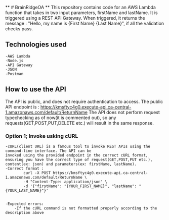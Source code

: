 ** # BrainRidgeOA **
This repository contains code for an AWS Lambda function that takes in two input parameters, firstName and lastName. It is triggered using a REST API Gateway. When triggered, it returns the message : "Hello, my name is {First Name}  {Last Name}", if all the validation checks pass.

## Technologies used
    -AWS Lambda
    -Node.js
    -API Gateway
    -JSON
    -Postman

## How to use the API

The API is public, and does not require authentication to access. 
The public API endpoint is : https://kmsftyc4g0.execute-api.ca-central-1.amazonaws.com/default/ReturnName
The API does not perform request typechecking as of now(it is commented out), so any requests(GET,POST,PUT,DELETE etc.) will result in the same response.

### Option 1; Invoke usking cURL
    -cURL(client URL) is a famous tool to invoke REST APIs using the command-line interface. The API can be 
    invoked using the provided endpoint in the correct cURL format, ensuring you have the correct type of request(GET,POST,PUT etc.), content(ex: json) and parameters(ex: firstName, lastName).
    -Correct format :
            curl -X POST https://kmsftyc4g0.execute-api.ca-central-1.amazonaws.com/default/ReturnName \
            -H "Content-Type: application/json" \
            -d '{"firstName": "{YOUR_FIRST_NAME}", "lastName": "{YOUR_LAST_NAME}"}'
    
    
    -Expected errors:
        -If the cURL command is not formatted properly according to the description above



